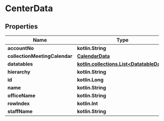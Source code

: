 
# CenterData

## Properties
| Name | Type | Description | Notes |
| ------------ | ------------- | ------------- | ------------- |
| **accountNo** | **kotlin.String** |  |  [optional] |
| **collectionMeetingCalendar** | [**CalendarData**](CalendarData.md) |  |  [optional] |
| **datatables** | [**kotlin.collections.List&lt;DatatableData&gt;**](DatatableData.md) |  |  [optional] |
| **hierarchy** | **kotlin.String** |  |  [optional] |
| **id** | **kotlin.Long** |  |  [optional] |
| **name** | **kotlin.String** |  |  [optional] |
| **officeName** | **kotlin.String** |  |  [optional] |
| **rowIndex** | **kotlin.Int** |  |  [optional] |
| **staffName** | **kotlin.String** |  |  [optional] |



